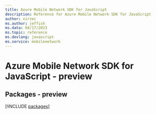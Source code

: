 ```yaml
---
title: Azure Mobile Network SDK for JavaScript
description: Reference for Azure Mobile Network SDK for JavaScript
author: xirzec
ms.author: jeffish
ms.data: 04/17/2023
ms.topic: reference
ms.devlang: javascript
ms.service: mobilenetwork
---
```

# Azure Mobile Network SDK for JavaScript - preview
## Packages - preview
[!INCLUDE [packages](mobile-network-index.md)]